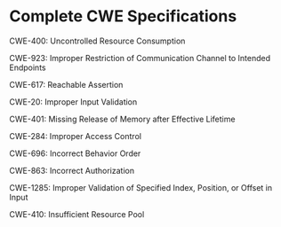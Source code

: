 

# Complete CWE Specifications

CWE-400: Uncontrolled Resource Consumption

CWE-923: Improper Restriction of Communication Channel to Intended Endpoints

CWE-617: Reachable Assertion

CWE-20: Improper Input Validation

CWE-401: Missing Release of Memory after Effective Lifetime

CWE-284: Improper Access Control

CWE-696: Incorrect Behavior Order

CWE-863: Incorrect Authorization

CWE-1285: Improper Validation of Specified Index, Position, or Offset in Input

CWE-410: Insufficient Resource Pool